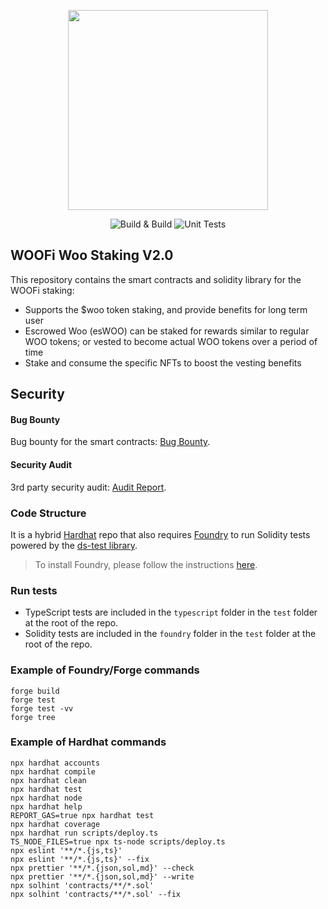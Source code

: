<p align="center"><img src="https://files.gitbook.com/v0/b/gitbook-x-prod.appspot.com/o/spaces%2F-McghiWP3H5y-b9oQ6H6-887967055%2Fuploads%2FMaPxIQMWO8RcUv6vMK1n%2Flogo2.png?alt=media&token=e51ef4bd-664e-4356-9e38-fdfa12baf27d" width="320" /></p>
<div align="center">
  <a href="https://github.com/woonetwork/WooStakingV2/actions/workflows/checks.yaml" style="text-decoration:none;">
    <img src="https://github.com/woonetwork/WooStakingV2/actions/workflows/checks.yaml/badge.svg" alt='Build & Build' />
  </a>
  <a href='https://github.com/woonetwork/WooStakingV2/actions/workflows/tests.yaml' style="text-decoration:none;">
    <img src='https://github.com/woonetwork/WooStakingV2/actions/workflows/tests.yaml/badge.svg' alt='Unit Tests' />
  </a>
</div>

## WOOFi Woo Staking V2.0

This repository contains the smart contracts and solidity library for the WOOFi staking:

- Supports the $woo token staking, and provide benefits for long term user
- Escrowed Woo (esWOO) can be staked for rewards similar to regular WOO tokens; or vested to become actual WOO tokens over a period of time
- Stake and consume the specific NFTs to boost the vesting benefits

## Security

#### Bug Bounty

Bug bounty for the smart contracts: [Bug Bounty](https://learn.woo.org/woofi/woofi-swap/bug-bounty).

#### Security Audit

3rd party security audit: [Audit Report](https://learn.woo.org/woofi/woofi-swap/audits).

### Code Structure

It is a hybrid [Hardhat](https://hardhat.org/) repo that also requires [Foundry](https://book.getfoundry.sh/index.html) to run Solidity tests powered by the [ds-test library](https://github.com/dapphub/ds-test/).

> To install Foundry, please follow the instructions [here](https://book.getfoundry.sh/getting-started/installation.html).

### Run tests

- TypeScript tests are included in the `typescript` folder in the `test` folder at the root of the repo.
- Solidity tests are included in the `foundry` folder in the `test` folder at the root of the repo.

### Example of Foundry/Forge commands

```shell
forge build
forge test
forge test -vv
forge tree
```

### Example of Hardhat commands

```shell
npx hardhat accounts
npx hardhat compile
npx hardhat clean
npx hardhat test
npx hardhat node
npx hardhat help
REPORT_GAS=true npx hardhat test
npx hardhat coverage
npx hardhat run scripts/deploy.ts
TS_NODE_FILES=true npx ts-node scripts/deploy.ts
npx eslint '**/*.{js,ts}'
npx eslint '**/*.{js,ts}' --fix
npx prettier '**/*.{json,sol,md}' --check
npx prettier '**/*.{json,sol,md}' --write
npx solhint 'contracts/**/*.sol'
npx solhint 'contracts/**/*.sol' --fix
```
